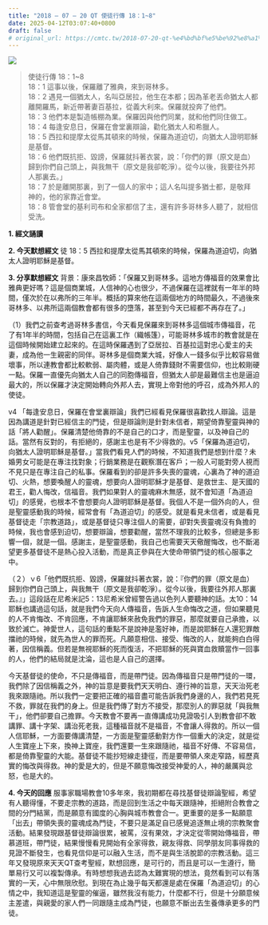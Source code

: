```yaml
---
title: "2018 – 07 – 20 QT 使徒行傳 18：1~8"
date: 2025-04-12T03:07:40+0800
draft: false
# original_url: https://cmtc.tw/2018-07-20-qt-%e4%bd%bf%e5%be%92%e8%a1%8c%e5%82%b3-18%ef%bc%9a18
---
```


![](/images/qt.jpg)
> 使徒行傳 18：1\~8  
> 18：1 這事以後，保羅離了雅典，來到哥林多。  
> 18：2 遇見一個猶太人，名叫亞居拉，他生在本都；因為革老丟命猶太人都離開羅馬，新近帶著妻百基拉，從義大利來。保羅就投奔了他們。  
> 18：3 他們本是製造帳棚為業。保羅因與他們同業，就和他們同住做工。  
> 18：4 每逢安息日，保羅在會堂裏辯論，勸化猶太人和希臘人。  
> 18：5 西拉和提摩太從馬其頓來的時候，保羅為道迫切，向猶太人證明耶穌是基督。  
> 18：6 他們既抗拒、毀謗，保羅就抖著衣裳，說：「你們的罪（原文是血）歸到你們自己頭上，與我無干（原文是我卻乾淨）。從今以後，我要往外邦人那裏去。」  
> 18：7 於是離開那裏，到了一個人的家中；這人名叫提多猶士都，是敬拜　神的，他的家靠近會堂。  
> 18：8 管會堂的基利司布和全家都信了主，還有許多哥林多人聽了，就相信受洗。

**1. 經文誦讀**

**2.  今天默想經文**
徒 18：5 西拉和提摩太從馬其頓來的時候，保羅為道迫切，向猶太人證明耶穌是基督。

**3. 分享默想經文**
背景：康來昌牧師：「保羅又到哥林多。這地方傳福音的效果會比雅典更好嗎？這是個商業城，人信神的心也很少，不過保羅在這裡就有一年半的時間，僅次於在以弗所的三年半。概括的算來他在這兩個地方的時間最久，不過後來哥林多、以弗所這兩個教會都有很多的墮落，甚至到今天已經都不再存在了。」

（1）我們之前查考過哥林多書信，今天看見保羅來到哥林多這個城市傳福音，花了有1年半的時間，包括自己在這裏工作（織帳篷），可能哥林多城市的教會就是在這個時候開始建立起來的。在這時保羅遇到了亞居拉、百基拉這對忠心愛主的夫妻，成為他一生親密的同伴。哥林多是個商業大城，好像人一錢多似乎比較容易做壞事，所以連教會都比較軟弱、屬肉體，或是人倚靠錢財不需要信仰，也比較剛硬一點。保羅一直優先向猶太人自己的同胞傳福音，但猶太人卻是最難信主也是逼迫最大的，所以保羅才決定開始轉向外邦人去，實現上帝對他的呼召，成為外邦人的使徒。

v4 「每逢安息日，保羅在會堂裏辯論」我們已經看見保羅很喜歡找人辯論。這是因為講道是針對已經信主的門徒，但是辯論則是針對未信者，期望倚靠聖靈與神的話「將人勸醒」。保羅清楚他倚靠的不是自己的口才，而是聖靈，以及神自己的話。當然有反對的，有拒絕的，感謝主也是有不少得救的。v5「保羅為道迫切，向猶太人證明耶穌是基督。」當我們看見人們的時候，不知道我們是想到什麼？未婚男女可能是在專注找對象；行銷業務是在觀察潛在客戶；一般人可能對旁人視而不見只是在專注自己的私事。保羅看到的卻是許多失喪的靈魂，心裏為了神的道迫切、火熱，想要喚醒人的靈魂，想要向人證明耶穌才是基督、是救世主、是天國的君王，勸人悔改，信福音。我們如果對人的靈魂麻木無感，就不會知道「為道迫切」的感覺，也根本不會想要向人證明耶穌是基督。我個人不是一個外向的人，但是聖靈感動我的時候，經常會有「為道迫切」的感受。就是看見未信者，或是看見基督徒走「宗教道路」，或是基督徒只專注個人的需要，卻對失喪靈魂沒有負擔的時候，我也會感到迫切，想要辯論，想要勸醒，當然不理我的比較多，但總是多影響一個，就是一個。感謝主，是聖靈感動，我自己也需要天天儆醒悔改，也不斷渴望更多基督徒不是熱心投入活動，而是真正參與在大使命帶領門徒的核心服事之中。

（２）ｖ6「他們既抗拒、毀謗，保羅就抖著衣裳，說：『你們的罪（原文是血）歸到你們自己頭上，與我無干（原文是我卻乾淨）。從今以後，我要往外邦人那裏去。』」這段話在尼希米記5：13尼希米曾經警告過以色列人要聽神的話。太10：14耶穌也講過這句話，就是我們今天向人傳福音，告訴人生命悔改之道，但如果聽見的人不肯悔改、不肯回應，不肯讓耶穌來赦免我們的罪惡，那麼就要自己承擔，以致於滅亡。神愛世人，這句話的重點不是說神是濫好神，而是說耶穌在人還犯罪敵擋祂的時候，就先為世人的罪而死。凡願意相信、接受、悔改的人，就能夠白白得著，因信稱義。但若是無視耶穌的死而復活，不把耶穌的死與寶血救贖當作一回事的人，他們的結局就是沈淪，這也是人自己的選擇。

今天基督徒的使命，不只是傳福音，而是帶門徒。因為傳福音只是帶門徒的一環，我們除了因信稱義之外，神的旨意是要我們天天明白、遵行神的旨意，天天治死老我來跟隨祂。所以我們一定要把正確的福音盡可能告訴我們身邊的人，我們若見死不救，罪就在我們的身上。但是我們傳了對方不接受，那麼別人的罪惡就「與我無干」，他們卻要自己擔罪。今天教會不要再一直傳講成功見證吸引人到教會卻不敢講罪、講十字架、講治死老我，這種福音就不是福音，不會讓人得救的。所以一個人信耶穌，一方面要傳講清楚，一方面是聖靈感動對方作一個重大的決定，就是從人生寶座上下來，換神上寶座，我們還要一生來跟隨祂，福音不好傳、不容易信，都是倚靠聖靈的大能。基督徒不能抄短線走捷徑，而是要帶領人來走窄路，經歷真實的悔改與得救。神的愛是大的，但是不願意悔改接受神愛的人，神的嚴厲與忿怒，也是大的。

**4. 今天的回應**
服事家職場教會10多年來，我初期都在尋找基督徒辯論聖經，希望有人聽得懂，不要走宗教的道路，而是回到生活之中每天跟隨神，拒絕附合教會之間的分門結黨，而是願意有國度的心胸與城市教會合一。更重要的是多一點願意「出去」帶領失喪的靈魂成為門徒，不要只是滿足自已感覺追逐無止境的宗教聚會活動。結果發現跟基督徒辯論很累，被罵，沒有果效，才決定從零開始傳福音，帶慕道班，帶門徒，結果慢慢看見開始有全家得救，親友得救、同學朋友同事得救的見證不斷發生，也看見信仰是可以融入生活，而不是與生活脫節的宗教活動。這三年又發現原來天天QT查考聖經，默想回應，是可行的，而且是可以一生遵行，簡單易行又可以複製傳承。有時想想我過去認為太難實現的想法，竟然看到可以有落實的一天，心中無限欣慰。到現在為止幾乎每天都還是處在保羅「為道迫切」的心情之中，我知道這是聖靈的催逼，雖然我沒有能力，什麼都不行，但是十分願意候主差遣，與親愛的家人們一同跟隨主成為門徒，也願意不斷出去生養傳承更多的門徒。

